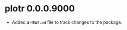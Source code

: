 <!--- https://devguide.ropensci.org/releasing.html -->
<!--- https://style.tidyverse.org/news.html -->
<!--- https://semver.org/ -->

# plotr 0.0.0.9000

- Added a `NEWS.md` file to track changes to the package.
